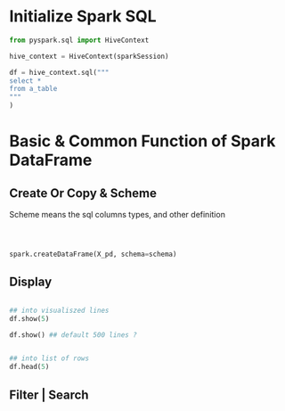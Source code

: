 


# Initialize Spark SQL

```py
from pyspark.sql import HiveContext

hive_context = HiveContext(sparkSession)

df = hive_context.sql("""
select *
from a_table
"""
)

```



# Basic & Common Function of Spark DataFrame


## Create Or Copy & Scheme

Scheme means the sql columns types, and other definition

```py



spark.createDataFrame(X_pd, schema=schema)


```

## Display
```py

## into visualiszed lines
df.show(5)

df.show() ## default 500 lines ?


## into list of rows
df.head(5)

```

## Filter | Search



```py



```
